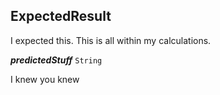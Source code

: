 

## ExpectedResult



I expected this. This is all within my calculations.





  
<article>

***predictedStuff*** `String` 

I knew you knew

</article>

